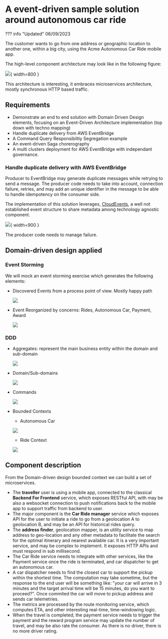 # A event-driven sample solution around autonomous car ride

??? info "Updated"
    06/09/2023

The customer wants to go from one address or geographic location to another one, within a big city, using the Acme Autonomous Car Ride mobile app.

The high-level component architecture may look like in the following figure:

![](../../diagrams/classical-sync-arch.drawio.png){ width=800 }

This architecture is interesting, it embraces microservices architecture, mostly synchronous HTTP based traffic. 

## Requirements

* Demonstrate an end to end solution with Domain Driven Design elements, focusing on an Event-Driven Architecture implementation (top down with techno mapping)
* Handle duplicate delivery from AWS EventBridge
* A Command Query Responsibiltiy Segregation example
* An event-driven Saga chorerography
* A multi clusters deployment for AWS EventBridge with independant governance.

### Handle duplicate delivery with AWS EventBridge

Producer to EventBridge may generate duplicate messages while retrying to send a message. The producer code needs to take into account, connection failure, retries, and may add an unique identifier in the message to be able to handle idempotency on the consumer side.

The implementation of this solution leverages, [CloudEvents](https://cloudevents.io), a well not established event structure to share metadata among technology agnostic component.

![](./diagrams/exactly-once-eb.drawio.png){ width=900 }

The producer code needs to manage failure. 


## Domain-driven design applied

### Event Storming

We will mock an event storming exercise which generates the following elements:

* Discovered Events from a process point of view. Mostly happy path

    ![](./diagrams/events-ddd.drawio.png)

* Event Reorganized by concerns: Rides, Autonomous Car, Payment, Award

    ![](./diagrams/events-concern-ddd.drawio.png)

### DDD

* Aggregates: represent the main business entity within the domain and sub-domain

    ![](./diagrams/aggregate-ddd.drawio.png)

* Domain/Sub-domains

    ![](./diagrams/domain-ddd.drawio.png)

* Commands

    ![](./diagrams/command-ddd.drawio.png)

* Bounded Contexts 

    * Autonomous Car

    ![](./diagrams/car-context.drawio.png)

    * Ride Context

    ![](./diagrams/ride-context.drawio.png)

## Component description

From the Domain-driven design bounded context we can build a set of microservices. 

* The **traveller** user is using a mobile app, connected to the classical **Backend For Frontend** service, which exposes RESTful API, with may be also a websocket connection to push notifications back to the mobile app to support traffic from backend to user.
* The major component is the **Car Ride manager** service which exposes API for the user to initiate a ride to go from a geolocation A to geolocation B, and may be an API for historical rides query.
* The **address finder**, geolocation mapper, is an utility service to map address to geo-location and any other metadata to facilitate the search for the optimal itinerary and nearest available car. It is a very important service, and may be complex to implement. It exposes HTTP APIs and must respond in sub millisecond.
* The Car Ride service needs to integrate with other services, like the Payment service once the ride is terminated, and car dispatcher to get an autonomous car.
* A car dispatcher needs to find the closest car to support the pickup within the shortest time. The computation may take sometime, but the response to the end user will be something like: "your car will arrive in 3 minutes and the target arrival time will be 15 minutes, do you want to proceed?". Once commited the car will move to pickup address and sends car telemetries. 
* The metrics are processed by the route monitoring service, which computes ETA, and other interesting real-time, time-windowing logic.
* When the travel is completed, the payment service needs to trigger the payment and the reward program service may update the number of travel, and may be also rate the consumer. As there is no driver, there is no more driver rating. 